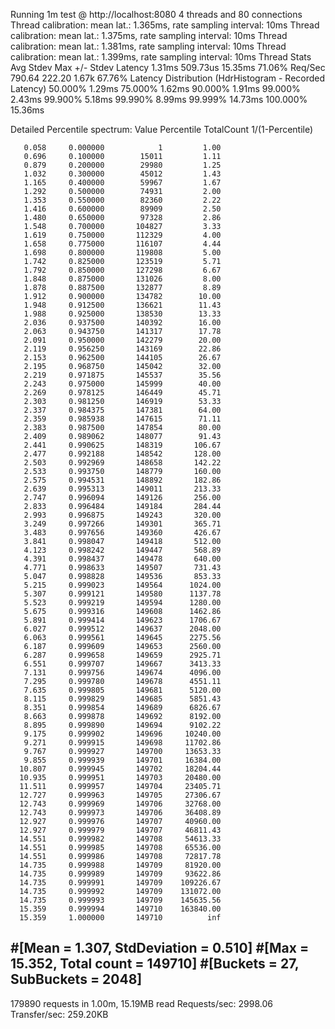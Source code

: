 Running 1m test @ http://localhost:8080
4 threads and 80 connections
Thread calibration: mean lat.: 1.365ms, rate sampling interval: 10ms
Thread calibration: mean lat.: 1.375ms, rate sampling interval: 10ms
Thread calibration: mean lat.: 1.381ms, rate sampling interval: 10ms
Thread calibration: mean lat.: 1.399ms, rate sampling interval: 10ms
Thread Stats   Avg      Stdev     Max   +/- Stdev
Latency     1.31ms  509.73us  15.35ms   71.06%
Req/Sec   790.64    222.20     1.67k    67.76%
Latency Distribution (HdrHistogram - Recorded Latency)
50.000%    1.29ms
75.000%    1.62ms
90.000%    1.91ms
99.000%    2.43ms
99.900%    5.18ms
99.990%    8.99ms
99.999%   14.73ms
100.000%   15.36ms

Detailed Percentile spectrum:
Value   Percentile   TotalCount 1/(1-Percentile)

       0.058     0.000000            1         1.00
       0.696     0.100000        15011         1.11
       0.879     0.200000        29980         1.25
       1.032     0.300000        45012         1.43
       1.165     0.400000        59967         1.67
       1.292     0.500000        74931         2.00
       1.353     0.550000        82360         2.22
       1.416     0.600000        89909         2.50
       1.480     0.650000        97328         2.86
       1.548     0.700000       104827         3.33
       1.619     0.750000       112329         4.00
       1.658     0.775000       116107         4.44
       1.698     0.800000       119808         5.00
       1.742     0.825000       123519         5.71
       1.792     0.850000       127298         6.67
       1.848     0.875000       131026         8.00
       1.878     0.887500       132877         8.89
       1.912     0.900000       134782        10.00
       1.948     0.912500       136621        11.43
       1.988     0.925000       138530        13.33
       2.036     0.937500       140392        16.00
       2.063     0.943750       141317        17.78
       2.091     0.950000       142279        20.00
       2.119     0.956250       143169        22.86
       2.153     0.962500       144105        26.67
       2.195     0.968750       145042        32.00
       2.219     0.971875       145537        35.56
       2.243     0.975000       145999        40.00
       2.269     0.978125       146449        45.71
       2.303     0.981250       146919        53.33
       2.337     0.984375       147381        64.00
       2.359     0.985938       147615        71.11
       2.383     0.987500       147854        80.00
       2.409     0.989062       148077        91.43
       2.441     0.990625       148319       106.67
       2.477     0.992188       148542       128.00
       2.503     0.992969       148658       142.22
       2.533     0.993750       148779       160.00
       2.575     0.994531       148892       182.86
       2.639     0.995313       149011       213.33
       2.747     0.996094       149126       256.00
       2.833     0.996484       149184       284.44
       2.993     0.996875       149243       320.00
       3.249     0.997266       149301       365.71
       3.483     0.997656       149360       426.67
       3.841     0.998047       149418       512.00
       4.123     0.998242       149447       568.89
       4.391     0.998437       149478       640.00
       4.771     0.998633       149507       731.43
       5.047     0.998828       149536       853.33
       5.215     0.999023       149564      1024.00
       5.307     0.999121       149580      1137.78
       5.523     0.999219       149594      1280.00
       5.675     0.999316       149608      1462.86
       5.891     0.999414       149623      1706.67
       6.027     0.999512       149637      2048.00
       6.063     0.999561       149645      2275.56
       6.187     0.999609       149653      2560.00
       6.287     0.999658       149659      2925.71
       6.551     0.999707       149667      3413.33
       7.131     0.999756       149674      4096.00
       7.295     0.999780       149678      4551.11
       7.635     0.999805       149681      5120.00
       8.115     0.999829       149685      5851.43
       8.351     0.999854       149689      6826.67
       8.663     0.999878       149692      8192.00
       8.895     0.999890       149694      9102.22
       9.175     0.999902       149696     10240.00
       9.271     0.999915       149698     11702.86
       9.767     0.999927       149700     13653.33
       9.855     0.999939       149701     16384.00
      10.807     0.999945       149702     18204.44
      10.935     0.999951       149703     20480.00
      11.511     0.999957       149704     23405.71
      12.727     0.999963       149705     27306.67
      12.743     0.999969       149706     32768.00
      12.743     0.999973       149706     36408.89
      12.927     0.999976       149707     40960.00
      12.927     0.999979       149707     46811.43
      14.551     0.999982       149708     54613.33
      14.551     0.999985       149708     65536.00
      14.551     0.999986       149708     72817.78
      14.735     0.999988       149709     81920.00
      14.735     0.999989       149709     93622.86
      14.735     0.999991       149709    109226.67
      14.735     0.999992       149709    131072.00
      14.735     0.999993       149709    145635.56
      15.359     0.999994       149710    163840.00
      15.359     1.000000       149710          inf
#[Mean    =        1.307, StdDeviation   =        0.510]
#[Max     =       15.352, Total count    =       149710]
#[Buckets =           27, SubBuckets     =         2048]
----------------------------------------------------------
179890 requests in 1.00m, 15.19MB read
Requests/sec:   2998.06
Transfer/sec:    259.20KB
